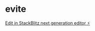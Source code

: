 # evite

[Edit in StackBlitz next generation editor ⚡️](https://stackblitz.com/~/github.com/suyashrooongta/evite)